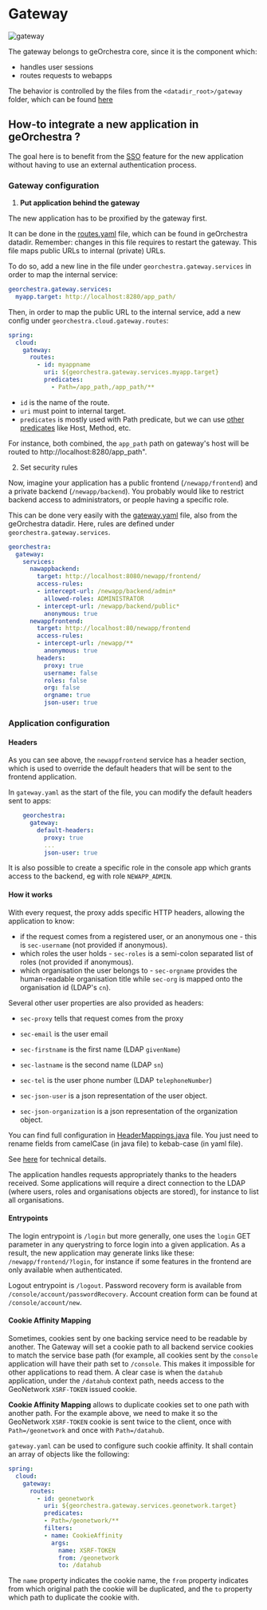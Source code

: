 # Gateway 

![gateway](https://github.com/georchestra/georchestra-gateway/actions/workflows/docker.yml/badge.svg)

The gateway belongs to geOrchestra core, since it is the component which:

* handles user sessions
* routes requests to webapps

The behavior is controlled by the files from the `<datadir_root>/gateway` folder, which can be found [here](https://github.com/georchestra/datadir/tree/master/datadir)

## How-to integrate a new application in geOrchestra ?

The goal here is to benefit from the [SSO](https://en.wikipedia.org/wiki/Single_sign-on) feature for the new application without having to use an external authentication process.

### Gateway configuration

1. **Put application behind the gateway**

The new application has to be proxified by the gateway first.

It can be done in the [routes.yaml](https://github.com/georchestra/datadir/blob/master/gateway/routes.yaml) file, which can be found in geOrchestra datadir. Remember: changes in this file requires to restart the gateway.
This file maps public URLs to internal (private) URLs.

To do so, add a new line in the file under `georchestra.gateway.services` in order to map the internal service:

```yaml
georchestra.gateway.services:
  myapp.target: http://localhost:8280/app_path/
```

Then, in order to map the public URL to the internal service, add a new config under `georchestra.cloud.gateway.routes`:

```yaml
spring:
  cloud:
    gateway:
      routes:
        - id: myappname
          uri: ${georchestra.gateway.services.myapp.target}
          predicates:
            - Path=/app_path,/app_path/**
```

- `id` is the name of the route.
- `uri` must point to internal target.
- `predicates` is mostly used with Path predicate, but we can use [other predicates](https://cloud.spring.io/spring-cloud-gateway/multi/multi_gateway-request-predicates-factories.html) like Host, Method, etc.

For instance, both combined, the `app_path` path on gateway's host will be routed to http://localhost:8280/app_path".

2. Set security rules

Now, imagine your application has a public frontend (`/newapp/frontend`) and a private backend (`/newapp/backend`).
You probably would like to restrict backend access to administrators, or people having a specific role.

This can be done very easily with the [gateway.yaml](https://github.com/georchestra/datadir/blob/master/gateway/gateway.yaml) file, also from the geOrchestra datadir.
Here, rules are defined under `georchestra.gateway.services`.

```yaml
georchestra:
  gateway:
    services:
      nawappbackend: 
        target: http://localhost:8080/newapp/frontend/
        access-rules:
        - intercept-url: /newapp/backend/admin*
          allowed-roles: ADMINISTRATOR
        - intercept-url: /newapp/backend/public*
          anonymous: true
      newappfrontend: 
        target: http://localhost:80/newapp/frontend
        access-rules:
        - intercept-url: /newapp/**
          anonymous: true
        headers:
          proxy: true
          username: false
          roles: false
          org: false
          orgname: true
          json-user: true
```

### Application configuration

#### Headers

As you can see above, the `newappfrontend` service has a header section, which is used to override the default headers that will be sent to the frontend application.

In `gateway.yaml` as the start of the file, you can modify the default headers sent to apps:
    
```yaml
    georchestra:
      gateway:
        default-headers:
          proxy: true
          ...
          json-user: true
```


It is also possible to create a specific role in the console app which grants access to the backend, eg with role `NEWAPP_ADMIN`.

#### How it works

With every request, the proxy adds specific HTTP headers, allowing the application to know:

* if the request comes from a registered user, or an anonymous one - this is `sec-username` (not provided if anonymous).
* which roles the user holds - `sec-roles` is a semi-colon separated list of roles (not provided if anonymous).
* which organisation the user belongs to - `sec-orgname` provides the human-readable organisation title while `sec-org` is mapped onto the organisation id (LDAP's `cn`).

Several other user properties are also provided as headers:

* `sec-proxy` tells that request comes from the proxy
* `sec-email` is the user email
* `sec-firstname` is the first name (LDAP `givenName`)
* `sec-lastname` is the second name (LDAP `sn`)
* `sec-tel` is the user phone number (LDAP `telephoneNumber`)

* `sec-json-user` is a json representation of the user object.
* `sec-json-organization` is a json representation of the organization object.

You can find full configuration in [HeaderMappings.java](https://github.com/georchestra/georchestra-gateway/blob/main/gateway/src/main/java/org/georchestra/gateway/model/HeaderMappings.java) file. You just need to rename fields from camelCase (in java file) to kebab-case (in yaml file).

See [here](./custom_filters.adoc#addsecheadersgatewayfilter) for technical details.

The application handles requests appropriately thanks to the headers received.
Some applications will require a direct connection to the LDAP (where users, roles and organisations objects are stored), for instance to list all organisations.

#### Entrypoints

The login entrypoint is `/login` but more generally, one uses the `login` GET parameter in any querystring to force login into a given application.
As a result, the new application may generate links like these: `/newapp/frontend/?login`, for instance if some features in the frontend are only available when authenticated.

Logout entrypoint is `/logout`.
Password recovery form is available from `/console/account/passwordRecovery`.
Account creation form can be found at `/console/account/new`.


#### Cookie Affinity Mapping

Sometimes, cookies sent by one backing service need to be readable by another.
The Gateway will set a cookie path to all backend service cookies to match the service base path (for example,
all cookies sent by the `console` application will have their path set to `/console`.
This makes it impossible for other applications to read them.
A clear case is when the `datahub` application, under the `/datahub` context path, needs access to the
GeoNetwork `XSRF-TOKEN` issued cookie.

**Cookie Affinity Mapping** allows to duplicate cookies set to one path with another path. For the example above,
we need to make it so the GeoNetwork `XSRF-TOKEN` cookie is sent twice to the client, once with `Path=/geonetwork`
and once with `Path=/datahub`.

`gateway.yaml` can be used to configure such cookie affinity. It shall contain an array of objects like the following:

```yaml
spring:
  cloud:
    gateway:
      routes:
        - id: geonetwork
          uri: ${georchestra.gateway.services.geonetwork.target}
          predicates:
          - Path=/geonetwork/**
          filters:
          - name: CookieAffinity
            args:
              name: XSRF-TOKEN
              from: /geonetwork
              to: /datahub
```

The `name` property indicates the cookie name, the `from` property indicates from which original path the cookie
will be duplicated, and the `to` property which path to duplicate the cookie with.

